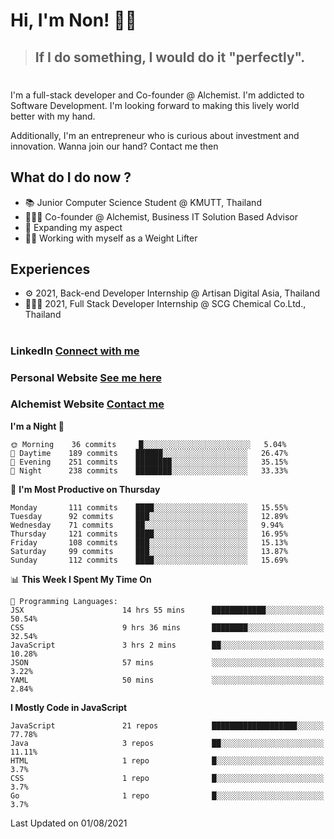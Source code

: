 # Hi, I'm Non! 🖐🏻

> ## If I do something, I would do it "perfectly".

#

I'm a full-stack developer and Co-founder @ Alchemist. I'm addicted to Software Development. I'm looking forward to making this lively world better with my hand.

Additionally, I'm an entrepreneur who is curious about investment and innovation. Wanna join our hand? Contact me then

## What do I do now ?

- 📚 Junior Computer Science Student @ KMUTT, Thailand
- 🧑🏻‍💻 Co-founder @ Alchemist, Business IT Solution Based Advisor
- 🌈 Expanding my aspect
- 🏋🏻 Working with myself as a Weight Lifter

## Experiences

- ⚙️ 2021, Back-end Developer Internship @ Artisan Digital Asia, Thailand
- 🧑🏻‍💻 2021, Full Stack Developer Internship @ SCG Chemical Co.Ltd., Thailand

#

### LinkedIn [Connect with me](https://www.linkedin.com/in/non-nontra/)

### Personal Website [See me here](https://nonnontra.com/)

### Alchemist Website [Contact me](https://alchemist-softwarehouse.co/)

<!--START_SECTION:waka-->
**I'm a Night 🦉** 

```text
🌞 Morning    36 commits     █░░░░░░░░░░░░░░░░░░░░░░░░   5.04% 
🌆 Daytime    189 commits    ██████░░░░░░░░░░░░░░░░░░░   26.47% 
🌃 Evening    251 commits    ████████░░░░░░░░░░░░░░░░░   35.15% 
🌙 Night      238 commits    ████████░░░░░░░░░░░░░░░░░   33.33%

```
📅 **I'm Most Productive on Thursday** 

```text
Monday       111 commits    ████░░░░░░░░░░░░░░░░░░░░░   15.55% 
Tuesday      92 commits     ███░░░░░░░░░░░░░░░░░░░░░░   12.89% 
Wednesday    71 commits     ██░░░░░░░░░░░░░░░░░░░░░░░   9.94% 
Thursday     121 commits    ████░░░░░░░░░░░░░░░░░░░░░   16.95% 
Friday       108 commits    ███░░░░░░░░░░░░░░░░░░░░░░   15.13% 
Saturday     99 commits     ███░░░░░░░░░░░░░░░░░░░░░░   13.87% 
Sunday       112 commits    ████░░░░░░░░░░░░░░░░░░░░░   15.69%

```


📊 **This Week I Spent My Time On** 

```text
💬 Programming Languages: 
JSX                      14 hrs 55 mins      ████████████░░░░░░░░░░░░░   50.54% 
CSS                      9 hrs 36 mins       ████████░░░░░░░░░░░░░░░░░   32.54% 
JavaScript               3 hrs 2 mins        ██░░░░░░░░░░░░░░░░░░░░░░░   10.28% 
JSON                     57 mins             ░░░░░░░░░░░░░░░░░░░░░░░░░   3.22% 
YAML                     50 mins             ░░░░░░░░░░░░░░░░░░░░░░░░░   2.84%

```

**I Mostly Code in JavaScript** 

```text
JavaScript               21 repos            ███████████████████░░░░░░   77.78% 
Java                     3 repos             ██░░░░░░░░░░░░░░░░░░░░░░░   11.11% 
HTML                     1 repo              █░░░░░░░░░░░░░░░░░░░░░░░░   3.7% 
CSS                      1 repo              █░░░░░░░░░░░░░░░░░░░░░░░░   3.7% 
Go                       1 repo              █░░░░░░░░░░░░░░░░░░░░░░░░   3.7%

```



 Last Updated on 01/08/2021
<!--END_SECTION:waka-->
